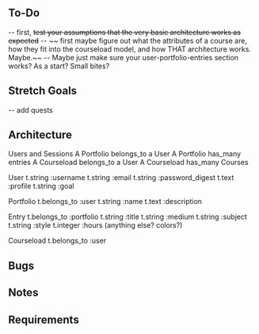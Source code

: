 ## To-Do
-- first, ~~test your assumptions that the very basic architecture works as expected~~
-- ~~ first maybe figure out what the attributes of a course are, how they fit into the courseload model, and how THAT architecture works. Maybe.~~
-- Maybe just make sure your user-portfolio-entries section works? As a start? Small bites?

## Stretch Goals 
-- add quests

## Architecture
Users and Sessions
A Portfolio belongs_to a User
A Portfolio has_many entries
A Courseload belongs_to a User
A Courseload has_many Courses

User
    t.string :username 
    t.string :email 
    t.string :password_digest 
    t.text :profile
    t.string :goal 

Portfolio
    t.belongs_to :user
    t.string :name 
    t.text :description 

Entry 
    t.belongs_to :portfolio
    t.string :title
    t.string :medium
    t.string :subject
    t.string :style
    t.integer :hours
    (anything else? colors?)

Courseload 
    t.belongs_to :user
    

## Bugs 

## Notes 

## Requirements